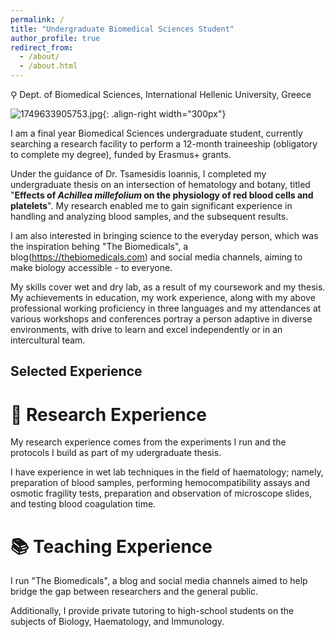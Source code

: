 ```yaml
---
permalink: /
title: "Undergraduate Biomedical Sciences Student"
author_profile: true
redirect_from: 
  - /about/
  - /about.html
---
```


⚲ Dept. of Biomedical Sciences, International Hellenic University, Greece

![1749633905753.jpg](/images/1749633905753.jpg){: .align-right width="300px"}

I am a final year Biomedical Sciences undergraduate student, currently searching a research facility to perform a 12-month traineeship (obligatory to complete my degree), funded by Erasmus+ grants.

Under the guidance of Dr. Tsamesidis Ioannis, I completed my undergraduate thesis on an intersection of hematology and botany, titled "**Effects of *Achillea millefolium* on the physiology of red blood cells and platelets**". My research enabled me to gain significant experience in handling and analyzing blood samples, and the subsequent results.

I am also interested in bringing science to the everyday person, which was the inspiration behing "The Biomedicals", a blog(https://thebiomedicals.com) and social media channels, aiming to make biology accessible - to everyone.

My skills cover wet and dry lab, as a result of my coursework and my thesis. My achievements in education, my work experience, along with my above professional working proficiency in three languages and my attendances at various workshops and conferences portray a person adaptive in diverse environments, with drive to learn and excel independently or in an intercultural team.



## Selected Experience


# 🔬 Research Experience

My research experience comes from the experiments I run and the protocols I build as part of my udergraduate thesis.

I have experience in wet lab techniques in the field of haematology; namely, preparation of blood samples, performing hemocompatibility assays and osmotic fragility tests, preparation and observation of microscope slides, and testing blood coagulation time.


# 📚 Teaching Experience

I run "The Biomedicals", a blog and social media channels aimed to help bridge the gap between researchers and the general public.

Additionally, I provide private tutoring to high-school students on the subjects of Biology, Haematology, and Immunology.
